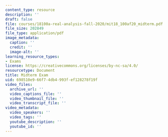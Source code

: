 ```yaml
---
content_type: resource
description: ''
draft: false
file: courses/18100a-real-analysis-fall-2020/mit18_100af20_midterm.pdf
file_size: 202849
file_type: application/pdf
image_metadata:
  caption: ''
  credit: ''
  image-alt: ''
learning_resource_types:
- Exams
license: https://creativecommons.org/licenses/by-nc-sa/4.0/
resourcetype: Document
title: Midterm Exam
uid: 698510e9-66f7-4db4-993f-ef128278f19f
video_files:
  archive_url: ''
  video_captions_file: ''
  video_thumbnail_file: ''
  video_transcript_file: ''
video_metadata:
  video_speakers: ''
  video_tags: ''
  youtube_description: ''
  youtube_id: ''
---
```

